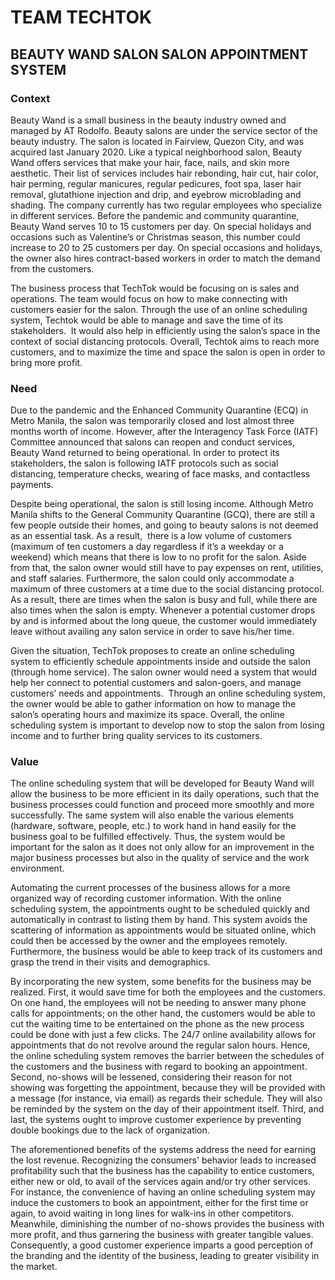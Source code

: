 # TEAM TECHTOK
## BEAUTY WAND SALON SALON APPOINTMENT SYSTEM

### Context
Beauty Wand is a small business in the beauty industry owned and managed by AT Rodolfo. Beauty salons are under the service sector of the beauty industry. The salon is located in Fairview, Quezon City, and was acquired last January 2020. Like a typical neighborhood salon, Beauty Wand offers services that make your hair, face, nails, and skin more aesthetic. Their list of services includes hair rebonding, hair cut, hair color, hair perming, regular manicures, regular pedicures, foot spa, laser hair removal, glutathione injection and drip, and eyebrow microblading and shading. The company currently has two regular employees who specialize in different services. Before the pandemic and community quarantine, Beauty Wand serves 10 to 15 customers per day. On special holidays and occasions such as Valentine’s or Christmas season, this number could increase to 20 to 25 customers per day. On special occasions and holidays, the owner also hires contract-based workers in order to match the demand from the customers.

The business process that TechTok would be focusing on is sales and operations. The team would focus on how to make connecting with customers easier for the salon. Through the use of an online scheduling system, Techtok would be able to manage and save the time of its stakeholders.  It would also help in efficiently using the salon’s space in the context of social distancing protocols. Overall, Techtok aims to reach more customers, and to maximize the time and space the salon is open in order to bring more profit. 


### Need
Due to the pandemic and the Enhanced Community Quarantine (ECQ) in Metro Manila, the salon was temporarily closed and lost almost three months worth of income. However, after the Interagency Task Force (IATF) Committee announced that salons can reopen and conduct services, Beauty Wand returned to being operational. In order to protect its stakeholders, the salon is following IATF protocols such as social distancing, temperature checks, wearing of face masks, and contactless payments.

Despite being operational, the salon is still losing income. Although Metro Manila shifts to the General Community Quarantine (GCQ), there are still a few people outside their homes, and going to beauty salons is not deemed as an essential task. As a result,  there is a low volume of customers (maximum of ten customers a day regardless if it’s a weekday or a weekend) which means that there is low to no profit for the salon. Aside from that, the salon owner would still have to pay expenses on rent, utilities, and staff salaries. Furthermore, the salon could only accommodate a maximum of three customers at a time due to the social distancing protocol. As a result, there are times when the salon is busy and full, while there are also times when the salon is empty. Whenever a potential customer drops by and is informed about the long queue, the customer would immediately leave without availing any salon service in order to save his/her time.

Given the situation, TechTok proposes to create an online scheduling system to efficiently schedule appointments inside and outside the salon (through home service). The salon owner would need a system that would help her connect to potential customers and salon-goers, and manage customers’ needs and appointments.  Through an online scheduling system, the owner would be able to gather information on how to manage the salon’s operating hours and maximize its space. Overall, the online scheduling system is important to develop now to stop the salon from losing income and to further bring quality services to its customers. 

### Value
The online scheduling system that will be developed for Beauty Wand will allow the business to be more efficient in its daily operations, such that the business processes could function and proceed more smoothly and more successfully. The same system will also enable the various elements (hardware, software, people, etc.) to work hand in hand easily for the business goal to be fulfilled effectively. Thus, the system would be important for the salon as it does not only allow for an improvement in the major business processes but also in the quality of service and the work environment.

Automating the current processes of the business allows for a more organized way of recording customer information. With the online scheduling system, the appointments ought to be scheduled quickly and automatically in contrast to listing them by hand. This system avoids the scattering of information as appointments would be situated online, which could then be accessed by the owner and the employees remotely. Furthermore, the business would be able to keep track of its customers and grasp the trend in their visits and demographics. 

By incorporating the new system, some benefits for the business may be realized. First, it would save time for both the employees and the customers. On one hand, the employees will not be needing to answer many phone calls for appointments; on the other hand, the customers would be able to cut the waiting time to be entertained on the phone as the new process could be done with just a few clicks. The 24/7 online availability allows for appointments that do not revolve around the regular salon hours. Hence, the online scheduling system removes the barrier between the schedules of the customers and the business with regard to booking an appointment. Second, no-shows will be lessened, considering their reason for not showing was forgetting the appointment, because they will be provided with a message (for instance, via email) as regards their schedule. They will also be reminded by the system on the day of their appointment itself. Third, and last, the systems ought to improve customer experience by preventing double bookings due to the lack of organization.

The aforementioned benefits of the systems address the need for earning the lost revenue. Recognizing the consumers' behavior leads to increased profitability such that the business has the capability to entice customers, either new or old, to avail of the services again and/or try other services. For instance, the convenience of having an online scheduling system may induce the customers to book an appointment, either for the first time or again, to avoid waiting in long lines for walk-ins in other competitors. Meanwhile, diminishing the number of no-shows provides the business with more profit, and thus garnering the business with greater tangible values. Consequently, a good customer experience imparts a good perception of the branding and the identity of the business, leading to greater visibility in the market.

